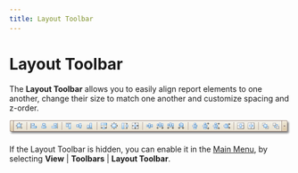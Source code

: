 ```yaml
---
title: Layout Toolbar
---
```

# Layout Toolbar
The **Layout Toolbar** allows you to easily align report elements to one another, change their size to match one another and customize spacing and z-order.

![RD_Elements_LayoutToolbar](../../../../../images/img8255.png)

If the Layout Toolbar is hidden, you can enable it in the [Main Menu](main-menu.md), by selecting **View** | **Toolbars** | **Layout Toolbar**.